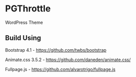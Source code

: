 # PGThrottle
WordPress Theme

## Build Using

Bootstrap 4.1 - https://github.com/twbs/bootstrap

Animate.css 3.5.2 - https://github.com/daneden/animate.css/

Fullpage.js - https://github.com/alvarotrigo/fullpage.js
